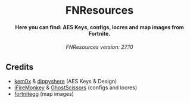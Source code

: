 <h1 align="center">
  FNResources
  <br>
</h1>

<h4 align="center">Here you can find: AES Keys, configs, locres and map images from Fortnite.</h4>

<h6 align="center">FNResources version: 27.10</h4>

## Credits

- [kem0x](https://github.com/kem0x/Fortnite-Aes-Keys-Archive) & [dippyshere](https://github.com/dippyshere/fortnite-aes-archive) (AES Keys & Design)
- [iFireMonkey](https://github.com/iFireMonkey/FortniteTracker) & [GhostScissors](https://github.com/GhostScissors/Fort-Tracker) (configs and locres)
- [fortnitegg](https://fortnite.gg/map-evolution) (map images)
